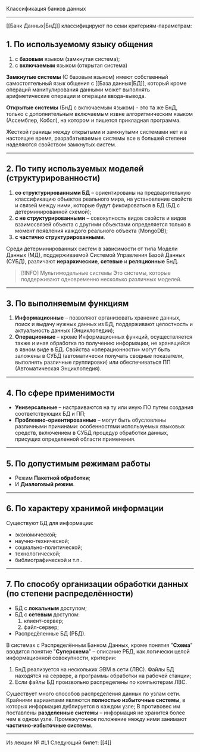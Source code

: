Классификация банков данных

---

[[Банк Данных|БнД]] классифицируют по семи критериям-параметрам:

## 1. По используемому языку общения

1) с **базовым** языком (замкнутая система);
2) с **включаемым** языком (открытая система)

**Замкнутые системы** (С базовым языком) имеют собственный самостоятельный язык общения с [[База данных|БД]], который кроме операций манипулирования данными может выполнять арифметические операции и операции ввода-вывода.

**Открытые системы** (БнД с включаемым языком) - это та же БнД, только с дополнительным включаемым извне алгоритмическим языком (Ассемблер, Кобол), на котором и пишется прикладная программа.

Жесткой границы между открытыми и замкнутыми системами нет и в настоящее время, разрабатываемые системы все в большей степени наделяются свойством замкнутых систем.

---
## 2. По типу используемых моделей (структурированности)

1) **со структурированными БД** – ориентированы на предварительную классификацию объектов реального мира, на установление свойств и связей между ними, которые будут фиксироваться в БД (БД с детерминированной схемой);
2) **с не структурированными** – совокупность видов свойств и видов взаимосвязей объекта с другими объектами определяется только в момент появления каждого реального объекта (MongoDB);
3) **с частично структурированными**.

Среди детерминированных систем в зависимости от типа Модели Данных (МД), поддерживаемой Системой Управления Базой Данных (СУБД), различают **иерархические**, **сетевые** и **реляционные** БнД.

>[!INFO] Мультимодельные системы
>Это системы, которые поддерживают одновременно несколько различных моделей.

---
## 3. По выполняемым функциям

1) **Информационные** – позволяют организовать хранение данных, поиск и выдачу нужных данных из БД, поддерживают целостность и актуальность данных (Энциклопедии);
2) **Операционные** – кроме Информационных функций, осуществляется также и иная обработка по получению информации, не хранящейся в явном виде в БД. Свойства «операционности» могут быть заложены в СУБД (автоматически получать сводные показатели, выполнять различные группировки) или обеспечиваться ПП (Автоматическая Энциклопедия).

---
## 4. По сфере применимости

- **Универсальные** – настраиваются на ту или иную ПО путем создания соответствующих БД и ПП;
- **Проблемно-ориентированные** – могут быть обусловлены различными причинами: особенностями используемых языковых средств, включением в СУБД процедур обработки данных, присущих определенной области применения.

---
## 5. По допустимым режимам работы
- Режим **Пакетной обработки**;
- И **Диалоговый режим**.

---
## 6. По характеру хранимой информации
Существуют БД для информации:
- экономической;
- научно-технической;
- социально-политической;
- технологической;
- библиографической и т.п..

---
## 7. По способу организации обработки данных (по степени распределённости)
- БД с **локальным** доступом;
- БД с **сетевым** доступом:
	1. клиент-сервер;
	2. файл-сервер;
- Распредёленные БД (РБД).

В системах с Распределённым Банком Данных, кроме понятия "**Схема**" вводится понятие
"**Суперсхема**" – описание РБД, как логически целой информационной совокупности, критерии:
1) БнД реализуется на нескольких ЭВМ в сети (ЛВС). Файлы БД находятся на сервере, а программы обработки на рабочей станции;
2) Если файлы БД произвольно распределены по компьютерам ЛВС.

Существует много способов распределения данных по узлам сети.
Крайними вариантами являются **полностью избыточные системы**, в которых информация дублируется в каждом узле;
В противовес им поставлены **разделенные системы** – информация не хранится более чем в одном узле.
Промежуточное положение между ними занимают **частично-избыточные системы**.

---

Из лекции № #L1
Следующий билет: [[4]]
